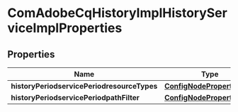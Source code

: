 
# ComAdobeCqHistoryImplHistoryServiceImplProperties

## Properties
Name | Type | Description | Notes
------------ | ------------- | ------------- | -------------
**historyPeriodservicePeriodresourceTypes** | [**ConfigNodePropertyArray**](ConfigNodePropertyArray.md) |  |  [optional]
**historyPeriodservicePeriodpathFilter** | [**ConfigNodePropertyArray**](ConfigNodePropertyArray.md) |  |  [optional]



